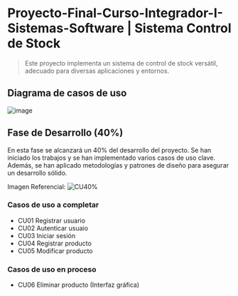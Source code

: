 # Proyecto-Final-Curso-Integrador-I-Sistemas-Software | Sistema Control de Stock

>Este proyecto implementa un sistema de control de stock versátil, adecuado para diversas aplicaciones y entornos.

## Diagrama de casos de uso
![image](https://github.com/user-attachments/assets/f57b3dbc-9667-41ad-951f-6b1a8e15f6ba)

## Fase de Desarrollo (40%)
En esta fase se alcanzará un 40% del desarrollo del proyecto. Se han iniciado los trabajos y se han implementado varios casos de uso clave. Además, se han aplicado metodologías y patrones de diseño para asegurar un desarrollo sólido.

Imagen Referencial:
![CU40%](https://github.com/user-attachments/assets/b79b4840-b5d1-4113-90d6-c821d3145539)


### Casos de uso a completar
- CU01 Registrar usuario
- CU02 Autenticar usuaio
- CU03 Iniciar sesión
- CU04 Registrar producto
- CU05 Modificar producto

### Casos de uso en proceso
- CU06 Eliminar producto (Interfaz gráfica)
